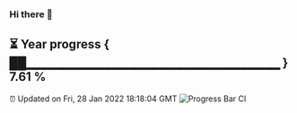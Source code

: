 ### Hi there 👋
⏳ Year progress { ██▁▁▁▁▁▁▁▁▁▁▁▁▁▁▁▁▁▁▁▁▁▁▁▁▁▁▁▁ } 7.61 %
---
⏰ Updated on Fri, 28 Jan 2022 18:18:04 GMT
![Progress Bar CI](https://github.com/liununu/liununu/workflows/Progress%20Bar%20CI/badge.svg)
